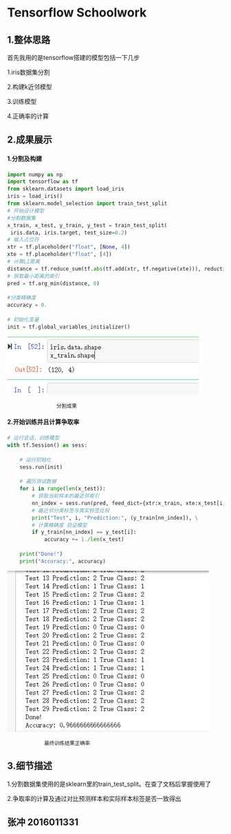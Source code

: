 # Tensorflow Schoolwork

## 1.整体思路

首先我用的是tensorflow搭建的模型包括一下几步

1.iris数据集分割

2.构建k近邻模型

3.训练模型

4.正确率的计算

## 2.成果展示

#### 1.分割及构建

```python
import numpy as np
import tensorflow as tf
from sklearn.datasets import load_iris
iris = load_iris()
from sklearn.model_selection import train_test_split
# 开始设计模型
#分割数据集
x_train, x_test, y_train, y_test = train_test_split(
 iris.data, iris.target, test_size=0.2)
# 输入占位符
xtr = tf.placeholder("float", [None, 4])
xte = tf.placeholder("float", [4])
# 计算L1距离
distance = tf.reduce_sum(tf.abs(tf.add(xtr, tf.negative(xte))), reduction_indices=1)
# 获取最小距离的索引
pred = tf.arg_min(distance, 0)

#分类精确度
accuracy = 0.

# 初始化变量
init = tf.global_variables_initializer()
```

![](.\image\splitresult.png)

 					分割成果

#### 2.开始训练并且计算争取率

```python
# 运行会话，训练模型
with tf.Session() as sess:

    # 运行初始化
    sess.run(init)

    # 遍历测试数据
    for i in range(len(x_test)):
        # 获取当前样本的最近邻索引
        nn_index = sess.run(pred, feed_dict={xtr:x_train, xte:x_test[i,:]})   #向占位符传入训练数据
        # 最近邻分类标签与真实标签比较
        print("Test", i, "Prediction:", (y_train[nn_index]), \
        # 计算精确度 验证模型
        if y_train[nn_index] == y_test[i]:
            accuracy += 1./len(x_test)

    print("Done!")
    print("Accuracy:", accuracy)

```

![](.\image\finalresult.png)

				最终训练结果正确率



## 3.细节描述

1.分割数据集使用的是sklearn里的train_test_split。在查了文档后掌握使用了

2.争取率的计算及通过对比预测样本和实际样本标签是否一致得出

## 张冲 2016011331
